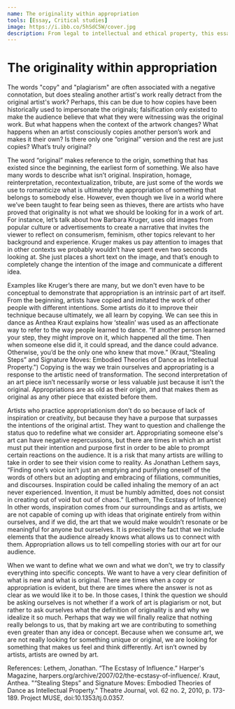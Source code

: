 ```yaml
---
name: The originality within appropriation
tools: [Essay, Critical studies]
image: https://i.ibb.co/5hSdC5W/cover.jpg
description: From legal to intellectual and ethical property, this essay challenges the way we understand the notion of ownership in art.
---
```


# The originality within appropriation

The words "copy" and "plagiarism" are often associated with a negative connotation, but does stealing another artist's work really detract from the original artist's work? Perhaps, this can be due to how copies have been historically used to impersonate the originals; falsification only existed to make the audience believe that what they were witnessing was the original work. But what happens when the context of the artwork changes? What happens when an artist consciously copies another person’s work and makes it their own? Is there only one “original” version and the rest are just copies? What’s truly original?


The word “original” makes reference to the origin, something that has existed since the beginning, the earliest form of something. We also have many words to describe what isn’t original. Inspiration, homage, reinterpretation, recontextualization, tribute, are just some of the words we use to romanticize what is ultimately the appropriation of something that belongs to somebody else. However, even though we live in a world where we’ve been taught to fear being seen as thieves, there are artists who have proved that originality is not what we should be looking for in a work of art. For instance, let’s talk about how Barbara Kruger, uses old images from popular culture or advertisements to create a narrative that invites the viewer to reflect on consumerism, feminism, other topics relevant to her background and experience. Kruger makes us pay attention to images that in other contexts we probably wouldn’t have spent even two seconds looking at. She just places a short text on the image, and that’s enough to completely change the intention of the image and communicate a different idea.


Examples like Kruger’s there are many, but we don't even have to be conceptual to demonstrate that appropriation is an intrinsic part of art itself. From the beginning, artists have copied and imitated the work of other people with different intentions. Some artists do it to improve their technique because ultimately, we all learn by copying. We can see this in dance as Anthea Kraut explains how ‘stealin’ was used as an affectionate way to refer to the way people learned to dance. “If another person learned your step, they might improve on it, which happened all the time. Then when someone else did it, it could spread, and the dance could advance. Otherwise, you’d be the only one who knew that move.” (Kraut,“Stealing Steps” and Signature Moves: Embodied Theories of Dance as Intellectual Property.") Copying is the way we train ourselves and appropriating is a response to the artistic need of transformation. The second interpretation of an art piece isn’t necessarily worse or less valuable just because it isn’t the original. Appropriations are as old as their origin, and that makes them as original as any other piece that existed before them.


Artists who practice appropriationism don’t do so because of lack of inspiration or creativity, but because they have a purpose that surpasses the intentions of the original artist. They want to question and challenge the status quo to redefine what we consider art. Appropriating someone else's art can have negative repercussions, but there are times in which an artist must put their intention and purpose first in order to be able to prompt certain reactions on the audience. It is a risk that many artists are willing to take in order to see their vision come to reality. As Jonathan Lethem says, “Finding one’s voice isn’t just an emptying and purifying oneself of the words of others but an adopting and embracing of filiations, communities, and discourses. Inspiration could be called inhaling the memory of an act never experienced. Invention, it must be humbly admitted, does not consist in creating out of void but out of chaos.” (Lethem, The Ecstasy of Influence) In other words, inspiration comes from our surroundings and as artists, we are not capable of coming up with ideas that originate entirely from within ourselves, and if we did, the art that we would make wouldn’t resonate or be meaningful for anyone but ourselves. It is precisely the fact that we include elements that the audience already knows what allows us to connect with them. Appropriation allows us to tell compelling stories with our art for our audience.


When we want to define what we own and what we don’t, we try to classify everything into specific concepts. We want to have a very clear definition of what is new and what is original. There are times when a copy or appropriation is evident, but there are times where the answer is not as clear as we would like it to be. In those cases, I think the question we should be asking ourselves is not whether if a work of art is plagiarism or not, but rather to ask ourselves what the definition of originality is and why we idealize it so much. Perhaps that way we will finally realize that nothing really belongs to us, that by making art we are contributing to something even greater than any idea or concept. Because when we consume art, we are not really looking for something unique or original, we are looking for something that makes us feel and think differently. Art isn’t owned by artists, artists are owned by art.


References: 
Lethem, Jonathan. “The Ecstasy of Influence.” Harper's Magazine, harpers.org/archive/2007/02/the-ecstasy-of-influence/.
Kraut, Anthea. "“Stealing Steps” and Signature Moves: Embodied Theories of Dance as Intellectual Property." Theatre Journal, vol. 62 no. 2, 2010, p. 173-189. Project MUSE, doi:10.1353/tj.0.0357.